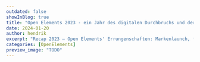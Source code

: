 ```yaml
---
outdated: false
showInBlog: true
title: "Open Elements 2023 - ein Jahr des digitalen Durchbruchs und der Markendefinition"
date: 2024-01-20
author: hendrik
excerpt: "Recap 2023 – Open Elements' Errungenschaften: Markenlaunch, führende Rolle in der Eclipse Foundation, Java-Engagement und nachhaltige Initiativen"
categories: [OpenElements]
preview_image: "TODO"
---
```

